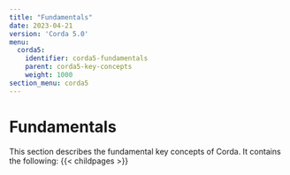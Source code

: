 ```yaml
---
title: "Fundamentals"
date: 2023-04-21
version: 'Corda 5.0'
menu:
  corda5:
    identifier: corda5-fundamentals
    parent: corda5-key-concepts
    weight: 1000
section_menu: corda5
---
```

# Fundamentals

This section describes the fundamental key concepts of Corda. It contains the following:
{{< childpages >}}